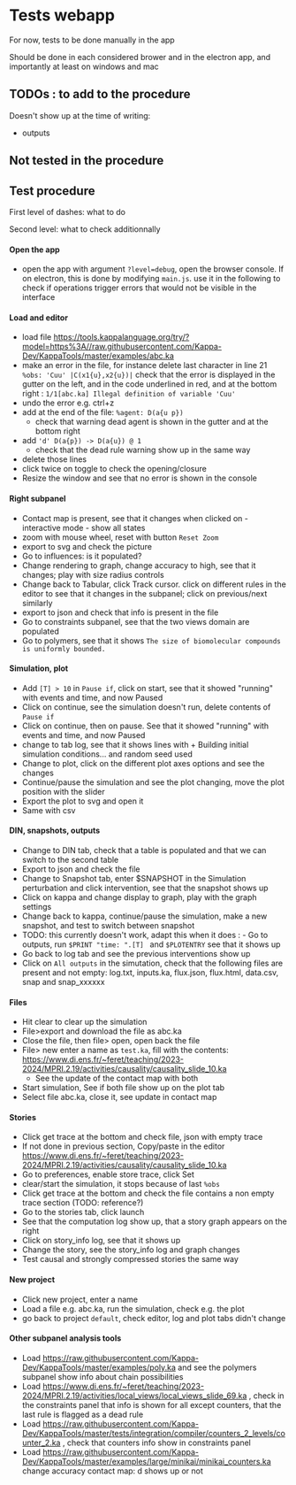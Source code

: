 # Tests webapp

For now, tests to be done manually in the app

Should be done in each considered brower and in the electron app, and importantly at least on windows and mac

## TODOs : to add to the procedure
Doesn't show up at the time of writing:
- outputs

## Not tested in the procedure


## Test procedure

First level of dashes: what to do

Second level: what to check additionnally

#### Open the app
- open the app with argument `?level=debug`, open the browser console. If on electron, this is done by modifying `main.js`. use it in the following to check if operations trigger errors that would not be visible in the interface

#### Load and editor
- load file https://tools.kappalanguage.org/try/?model=https%3A//raw.githubusercontent.com/Kappa-Dev/KappaTools/master/examples/abc.ka
- make an error in the file, for instance delete last character in line 21 `%obs: 'Cuu' |C(x1{u},x2{u})|`
  check that the error is displayed in the gutter on the left, and in the code underlined in red, and at the bottom right : `1/1[abc.ka] Illegal definition of variable 'Cuu' `
- undo the error e.g. ctrl+z
- add at the end of the file: `%agent: D(a{u p})`
  - check that warning dead agent is shown in the gutter and at the bottom right
- add `'d' D(a{p}) -> D(a{u}) @ 1`
  - check that the dead rule warning show up in the same way
- delete those lines
- click twice on toggle to check the opening/closure
- Resize the window and see that no error is shown in the console


#### Right subpanel
- Contact map is present, see that it changes when clicked on - interactive mode - show all states
- zoom with mouse wheel, reset with button `Reset Zoom`
- export to svg and check the picture
- Go to influences: is it populated?
- Change rendering to graph, change accuracy to high, see that it changes; play with size radius controls
- Change back to Tabular, click Track cursor. click on different rules in the editor to see that it changes in the subpanel; click on previous/next similarly
- export to json and check that info is present in the file
- Go to constraints subpanel, see that the two views domain are populated
- Go to polymers, see that it shows `The size of biomolecular compounds is uniformly bounded.`

#### Simulation, plot
- Add `[T] > 10` in `Pause if`, click on start, see that it showed "running" with events and time, and now Paused
- Click on continue, see the simulation doesn't run, delete contents of `Pause if`
- Click on continue, then on pause. See that it showed "running" with events and time, and now Paused
- change to tab log, see that it shows lines with + Building initial simulation conditions...   and random seed used
- Change to plot, click on the different plot axes options and see the changes
- Continue/pause the simulation and see the plot changing, move the plot position with the slider
- Export the plot to svg and open it
- Same with csv

#### DIN, snapshots, outputs
- Change to DIN tab, check that a table is populated and that we can switch to the second table
- Export to json and check the file 
- Change to Snapshot tab, enter $SNAPSHOT in the Simulation perturbation and click intervention, see that the snapshot shows up
- Click on kappa and change display to graph, play with the graph settings
- Change back to kappa, continue/pause the simulation, make a new snapshot, and test to switch between snapshot
- TODO: this currently doesn't work, adapt this when it does : - Go to outputs, run `$PRINT "time: ".[T] ` and  `$PLOTENTRY` see that it shows up  
- Go back to log tab and see the previous interventions show up
- Click on `All outputs` in the simutation, check that the following files are present and not empty: log.txt, inputs.ka, flux.json, flux.html, data.csv, snap and snap_xxxxxx

#### Files
- Hit clear to clear up the simulation
- File>export and download the file as abc.ka
- Close the file, then file> open, open back the file
- File> new enter a name as `test.ka`, fill with the contents: https://www.di.ens.fr/~feret/teaching/2023-2024/MPRI.2.19/activities/causality/causality_slide_10.ka
  - See the update of the contact map with both
- Start simulation, See if both file show up on the plot tab
- Select file abc.ka, close it, see update in contact map

#### Stories
- Click get trace at the bottom and check file, json with empty trace
- If not done in previous section, Copy/paste in the editor https://www.di.ens.fr/~feret/teaching/2023-2024/MPRI.2.19/activities/causality/causality_slide_10.ka
- Go to preferences, enable store trace, click Set
- clear/start the simulation, it stops because of last `%obs`
- Click get trace at the bottom and check the file contains a non empty trace section (TODO: reference?)
- Go to the stories tab, click launch
- See that the computation log show up, that a story graph appears on the right
- Click on story_info log, see that it shows up
- Change the story, see the story_info log and graph changes
- Test causal and strongly compressed stories the same way

#### New project
- Click new project, enter a name
- Load a file e.g. abc.ka, run the simulation, check e.g. the plot
- go back to project `default`, check editor, log and plot tabs didn't change

#### Other subpanel analysis tools
- Load https://raw.githubusercontent.com/Kappa-Dev/KappaTools/master/examples/poly.ka and see the polymers subpanel show info about chain possibilities
- Load https://www.di.ens.fr/~feret/teaching/2023-2024/MPRI.2.19/activities/local_views/local_views_slide_69.ka , check in the constraints panel that info is shown for all except counters, that the last rule is flagged as a dead rule
- Load https://raw.githubusercontent.com/Kappa-Dev/KappaTools/master/tests/integration/compiler/counters_2_levels/counter_2.ka , check that counters info show in constraints panel
- Load https://raw.githubusercontent.com/Kappa-Dev/KappaTools/master/examples/large/minikai/minikai_counters.ka change accuracy contact map: d shows up or not

